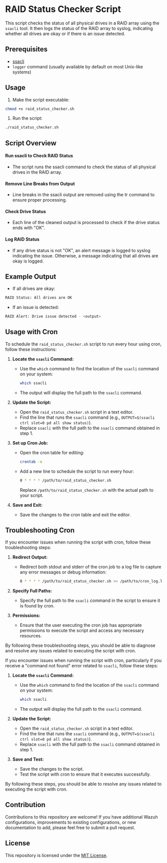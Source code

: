 # RAID Status Checker Script

This script checks the status of all physical drives in a RAID array using the `ssacli` tool. It then logs the status of the RAID array to syslog, indicating whether all drives are okay or if there is an issue detected.

## Prerequisites

- [ssacli](https://support.hpe.com/connect/s/softwaredetails?language=en_US&collectionId=MTX-23cd69af016f4833)
- `logger` command (usually available by default on most Unix-like systems)

## Usage

1. Make the script executable:
```bash
chmod +x raid_status_checker.sh
```
1. Run the script:

```bash
./raid_status_checker.sh
```

## Script Overview

#### Run ssacli to Check RAID Status

- The script runs the ssacli command to check the status of all physical drives in the RAID array.

#### Remove Line Breaks from Output

- Line breaks in the ssacli output are removed using the tr command to ensure proper processing.

#### Check Drive Status

- Each line of the cleaned output is processed to check if the drive status ends with "OK".

#### Log RAID Status

- If any drive status is not "OK", an alert message is logged to syslog indicating the issue. Otherwise, a message indicating that all drives are okay is logged.

## Example Output

- If all drives are okay:
```bash
RAID Status: All drives are OK
```

- If an issue is detected:
```bash
RAID Alert: Drive issue detected - <output>
```

## Usage with Cron

To schedule the `raid_status_checker.sh` script to run every hour using cron, follow these instructions:

1. **Locate the `ssacli` Command:**
   - Use the `which` command to find the location of the `ssacli` command on your system:
     ```bash
     which ssacli
     ```
   - The output will display the full path to the `ssacli` command.

2. **Update the Script:**
   - Open the `raid_status_checker.sh` script in a text editor.
   - Find the line that runs the `ssacli` command (e.g., `OUTPUT=$(ssacli ctrl slot=0 pd all show status)`).
   - Replace `ssacli` with the full path to the `ssacli` command obtained in step 1.

3. **Set up Cron Job:**
   - Open the cron table for editing:
     ```bash
     crontab -e
     ```
   - Add a new line to schedule the script to run every hour:
     ```bash
     0 * * * * /path/to/raid_status_checker.sh
     ```
     Replace `/path/to/raid_status_checker.sh` with the actual path to your script.

4. **Save and Exit:** 
   - Save the changes to the cron table and exit the editor.

## Troubleshooting Cron

If you encounter issues when running the script with cron, follow these troubleshooting steps:

1. **Redirect Output:**
   - Redirect both stdout and stderr of the cron job to a log file to capture any error messages or debug information:
     ```bash
     0 * * * * /path/to/raid_status_checker.sh >> /path/to/cron_log.log 2>&1
     ```

2. **Specify Full Paths:**
   - Specify the full path to the `ssacli` command in the script to ensure it is found by cron.

3. **Permissions:**
   - Ensure that the user executing the cron job has appropriate permissions to execute the script and access any necessary resources.

By following these troubleshooting steps, you should be able to diagnose and resolve any issues related to executing the script with cron.


If you encounter issues when running the script with cron, particularly if you receive a "command not found" error related to `ssacli`, follow these steps:

1. **Locate the `ssacli` Command:**
   - Use the `which` command to find the location of the `ssacli` command on your system:
     ```bash
     which ssacli
     ```
   - The output will display the full path to the `ssacli` command.

2. **Update the Script:**
   - Open the `raid_status_checker.sh` script in a text editor.
   - Find the line that runs the `ssacli` command (e.g., `OUTPUT=$(ssacli ctrl slot=0 pd all show status)`).
   - Replace `ssacli` with the full path to the `ssacli` command obtained in step 1.

3. **Save and Test:**
   - Save the changes to the script.
   - Test the script with cron to ensure that it executes successfully.

By following these steps, you should be able to resolve any issues related to executing the script with cron.


## Contribution

Contributions to this repository are welcome! If you have additional Wazuh configurations, improvements to existing configurations, or new documentation to add, please feel free to submit a pull request.

## License
This repository is licensed under the [MIT License](LICENSE).
